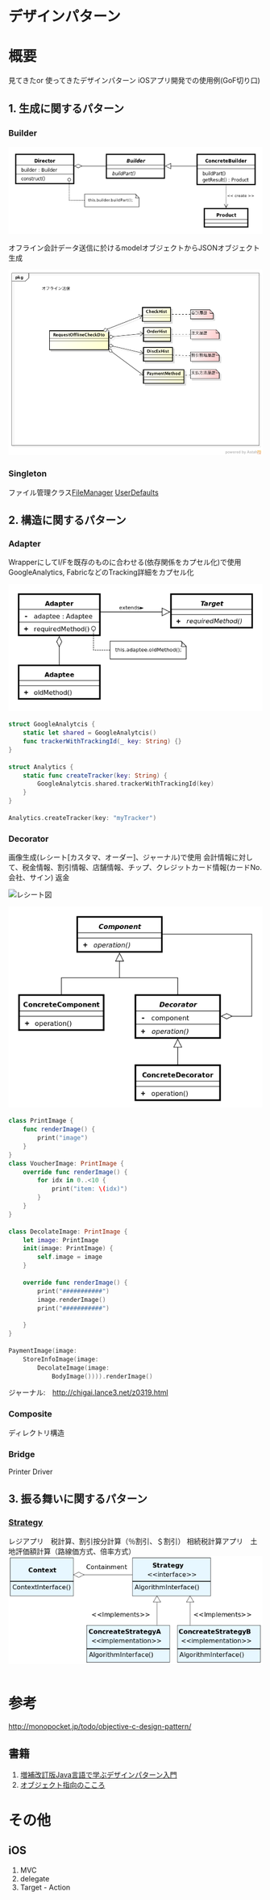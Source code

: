 # デザインパターン

# 概要
見てきたor 使ってきたデザインパターン
iOSアプリ開発での使用例(GoF切り口)

## 1. 生成に関するパターン
### Builder　
![Builder](img/640px-Builder_UML_class_diagram.svg.png)

オフライン会計データ送信に於けるmodelオブジェクトからJSONオブジェクト生成

![オフライン会計データ送信](img/offlineCheckDto.png)

### Singleton
ファイル管理クラス[FileManager](https://developer.apple.com/documentation/foundation/filemanager)
 [UserDefaults](https://developer.apple.com/documentation/tvmljs/userdefaults)

## 2. 構造に関するパターン
### Adapter
WrapperにしてI/Fを既存のものに合わせる(依存関係をカプセル化)で使用 GoogleAnalytics, FabricなどのTracking詳細をカプセル化

![Adapter](img/640px-Adapter_using_delegation_UML_class_diagram.svg.png)
```swift
struct GoogleAnalytcis {
    static let shared = GoogleAnalytcis()
    func trackerWithTrackingId(_ key: String) {}
}

struct Analytics {
    static func createTracker(key: String) {
        GoogleAnalytcis.shared.trackerWithTrackingId(key)
    }
}

Analytics.createTracker(key: "myTracker")
```

### Decorator
画像生成(レシート[カスタマ、オーダー]、ジャーナル)で使用
会計情報に対して、税金情報、割引情報、店舗情報、チップ、クレジットカード情報(カードNo. 会社、サイン)
返金


![レシート図](img/レシート図1.png)


![Decorator](img/606px-Decorator_UML_class_diagram.svg.png)

```swift
class PrintImage {
    func renderImage() {
        print("image")
    }
}
class VoucherImage: PrintImage {
    override func renderImage() {
        for idx in 0..<10 {
            print("item: \(idx)")
        }
    }
}

class DecolateImage: PrintImage {
    let image: PrintImage
    init(image: PrintImage) {
        self.image = image
    }

    override func renderImage() {
        print("###########")
        image.renderImage()
        print("###########")

    }
}

PaymentImage(image:
    StoreInfoImage(image:
        DecolateImage(image:
            BodyImage()))).renderImage()
```
ジャーナル:　http://chigai.lance3.net/z0319.html

### Composite
ディレクトリ構造

### Bridge
Printer Driver

## 3. 振る舞いに関するパターン

### [Strategy](https://ja.wikipedia.org/wiki/Strategy_パターン#/media/File:StrategyPatternClassDiagram.svg)
レジアプリ　税計算、割引按分計算（％割引、＄割引）
相続税計算アプリ　土地評価額計算（路線価方式、倍率方式）　
![Strategy](img/640px-StrategyPatternClassDiagram.svg.png)

```swift

```

# 参考
http://monopocket.jp/todo/objective-c-design-pattern/
## 書籍
1. [増補改訂版Java言語で学ぶデザインパターン入門](https://www.amazon.co.jp/%E5%A2%97%E8%A3%9C%E6%94%B9%E8%A8%82%E7%89%88Java%E8%A8%80%E8%AA%9E%E3%81%A7%E5%AD%A6%E3%81%B6%E3%83%87%E3%82%B6%E3%82%A4%E3%83%B3%E3%83%91%E3%82%BF%E3%83%BC%E3%83%B3%E5%85%A5%E9%96%80-%E7%B5%90%E5%9F%8E-%E6%B5%A9/dp/4797327030)
2. [オブジェクト指向のこころ](https://www.amazon.co.jp/オブジェクト指向のこころ-SOFTWARE-PATTERNS-アラン-シャロウェイ/dp/4621066048/ref=sr_1_1?s=books&ie=UTF8&qid=1502236388&sr=1-1&keywords=オブジェクト指向のこころ)

# その他
## iOS
1. MVC
2. delegate
3. Target - Action
